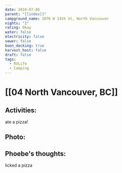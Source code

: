 ```yaml
---
date: 2024-07-06
parent: "[[index]]"
campground_name: 1070 W 14th St, North Vancouver
nights: "1"
rating: Okay
water: false
electricity: false
sewer: false
boon_docking: true
harvest_host: false
draft: false
tags:
  - RVLife
  - Camping
---
```

# [[04 North Vancouver, BC]]

## Activities:
ate a pizza!
## Photo:

## Phoebe's thoughts:
licked a pizza